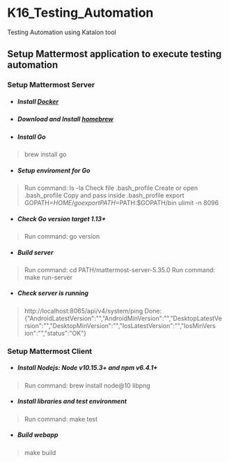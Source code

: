 # K16_Testing_Automation
Testing Automation using Katalon tool
## Setup Mattermost application to execute testing automation
### Setup Mattermost Server
* ##### Install [Docker](https://docs.docker.com/docker-for-mac/)
* ##### Download and Install [homebrew](https://brew.sh/)
* ##### Install Go 
> brew install go
* ##### Setup enviroment for Go
> Run command: ls -la 
Check file .bash_profile
Create or open .bash_profile
Copy and pass inside .bash_profile
export GOPATH=$HOME/go
export PATH=$PATH:$GOPATH/bin
ulimit -n 8096
* ##### Check Go version target 1.13+
> Run command: go version
* ##### Build server
> Run command: cd PATH/mattermost-server-5.35.0
> Run command: make run-server
* ##### Check server is running
> http://localhost:8065/api/v4/system/ping
Done: {"AndroidLatestVersion":"","AndroidMinVersion":"","DesktopLatestVe
rsion":"","DesktopMinVersion":"","IosLatestVersion":"","IosMinVers
ion":"","status":"OK"}
### Setup Mattermost Client
* ##### Install Nodejs: Node v10.15.3+ and npm v6.4.1+
> Run command: brew install node@10 libpng
* ##### Install libraries and test environment
> Run command: make test 
* ##### Build webapp
> make build
